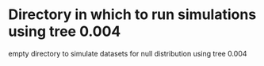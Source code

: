 # Directory in which to run simulations using tree 0.004

empty directory to simulate datasets for null distribution using tree 0.004
